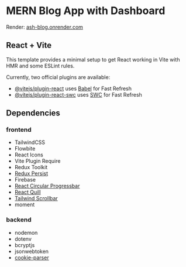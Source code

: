 # MERN Blog App with Dashboard

Render: [ash-blog.onrender.com](https://ash-blog.onrender.com)

## React + Vite

This template provides a minimal setup to get React working in Vite with HMR and some ESLint rules.

Currently, two official plugins are available:

- [@vitejs/plugin-react](https://github.com/vitejs/vite-plugin-react/blob/main/packages/plugin-react/README.md) uses [Babel](https://babeljs.io/) for Fast Refresh
- [@vitejs/plugin-react-swc](https://github.com/vitejs/vite-plugin-react-swc) uses [SWC](https://swc.rs/) for Fast Refresh

## Dependencies

### frontend

- TailwindCSS
- Flowbite
- React Icons
- Vite Plugin Require
- Redux Toolkit
- [Redux Persist](https://github.com/rt2zz/redux-persist)
- Firebase
- [React Circular Progressbar](https://www.npmjs.com/package/react-circular-progressbar)
- [React Quill](https://www.npmjs.com/package/react-quill)
- [Tailwind Scrollbar](https://www.npmjs.com/package/tailwind-scrollbar)
- moment

### backend

- nodemon
- dotenv
- bcryptjs
- jsonwebtoken
- [cookie-parser](https://www.npmjs.com/package/cookie-parser)
